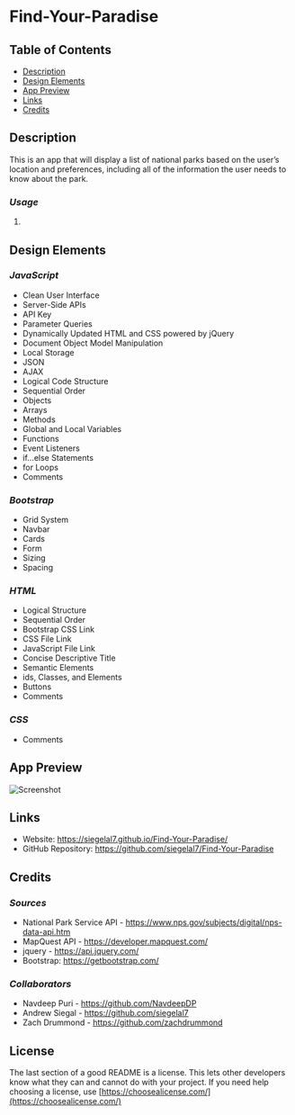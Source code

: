 # Find-Your-Paradise

## Table of Contents
* [Description](#Description)
* [Design Elements](#Design-Elements)
* [App Preview](#App-Preview)
* [Links](#Links)
* [Credits](#Credits)

## Description
This is an app that will display a list of national parks based on the user’s location and preferences, including all of the information the user needs to know about the park.


### *Usage*
1. 

## Design Elements
### *JavaScript*
* Clean User Interface
* Server-Side APIs
* API Key
* Parameter Queries
* Dynamically Updated HTML and CSS powered by jQuery
* Document Object Model Manipulation
* Local Storage
* JSON
* AJAX
* Logical Code Structure
* Sequential Order
* Objects
* Arrays
* Methods
* Global and Local Variables
* Functions
* Event Listeners
* if...else Statements
* for Loops
* Comments

### *Bootstrap*
* Grid System
* Navbar
* Cards
* Form
* Sizing
* Spacing

### *HTML*
* Logical Structure
* Sequential Order
* Bootstrap CSS Link
* CSS File Link
* JavaScript File Link
* Concise Descriptive Title
* Semantic Elements
* ids, Classes, and Elements
* Buttons
* Comments

### *CSS*
* Comments

## App Preview
![Screenshot](picture.png)

## Links
* Website: https://siegelal7.github.io/Find-Your-Paradise/
* GitHub Repository: https://github.com/siegelal7/Find-Your-Paradise

## Credits

### *Sources*
* National Park Service API - https://www.nps.gov/subjects/digital/nps-data-api.htm
* MapQuest API - https://developer.mapquest.com/
* jquery - https://api.jquery.com/
* Bootstrap: https://getbootstrap.com/

### *Collaborators*
* Navdeep Puri - https://github.com/NavdeepDP
* Andrew Siegal - https://github.com/siegelal7
* Zach Drummond - https://github.com/zachdrummond

## License
The last section of a good README is a license. This lets other developers know what they can and cannot do with your project. If you need help choosing a license, use [https://choosealicense.com/](https://choosealicense.com/)